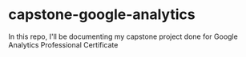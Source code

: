 # capstone-google-analytics
In this repo, I'll be documenting my capstone project done for Google Analytics Professional Certificate
